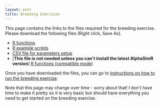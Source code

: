 ```yaml
---
layout: post
title: Breeding Exercises
---
```


This page contains the links to the files required for the breeding exercise. Please download the following files (Right click, Save As).  

* [R functions](https://raw.githubusercontent.com/cjyang-work/lecture/main/conv_adv_breeding/breeding_exercise_v2.R)  
* [R example scripts](https://raw.githubusercontent.com/cjyang-work/lecture/main/conv_adv_breeding/example_scripts.R)  
* [CSV file for parameters setup](https://raw.githubusercontent.com/cjyang-work/lecture/main/conv_adv_breeding/BP.csv)  
* [**This file is not needed unless you can't install the latest AlphaSimR version**] [R functions (compatible mode)](https://raw.githubusercontent.com/cjyang-work/lecture/main/conv_adv_breeding/breeding_exercise_v2_modified_to_fit_old_AlphaSimR.R)  

Once you have downloaded the files, you can go to [instructions on how to run the breeding exercise](https://cjyang-work.github.io/breeding_exercise_instructions).  

Note that this page may change over time - sorry about that! I don't have time to make it pretty so it is very basic but should have everything you need to get started on the breeding exercise.  
